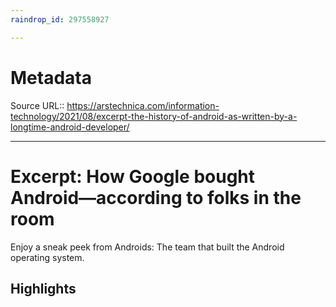 ```yaml
---
raindrop_id: 297558927

---
```


# Metadata
Source URL:: https://arstechnica.com/information-technology/2021/08/excerpt-the-history-of-android-as-written-by-a-longtime-android-developer/


---
# Excerpt: How Google bought Android—according to folks in the room

Enjoy a sneak peek from Androids: The team that built the Android operating system.

## Highlights
